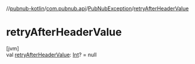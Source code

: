 //[pubnub-kotlin](../../../index.md)/[com.pubnub.api](../index.md)/[PubNubException](index.md)/[retryAfterHeaderValue](retry-after-header-value.md)

# retryAfterHeaderValue

[jvm]\
val [retryAfterHeaderValue](retry-after-header-value.md): [Int](https://kotlinlang.org/api/latest/jvm/stdlib/kotlin/-int/index.html)? = null
